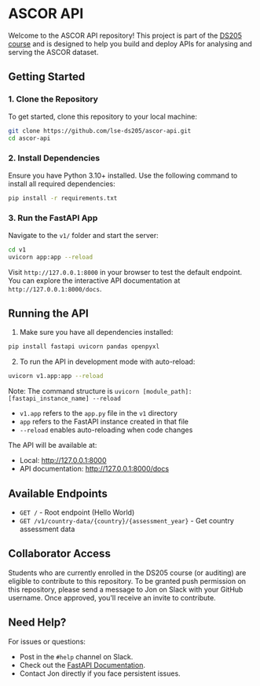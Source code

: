 # ASCOR API

Welcome to the ASCOR API repository! This project is part of the [DS205 course](https://lse-dsi.github.io/DS205) and is designed to help you build and deploy APIs for analysing and serving the ASCOR dataset.

## Getting Started

### 1. Clone the Repository
To get started, clone this repository to your local machine:
```bash
git clone https://github.com/lse-ds205/ascor-api.git
cd ascor-api
```

### 2. Install Dependencies
Ensure you have Python 3.10+ installed. Use the following command to install all required dependencies:
```bash
pip install -r requirements.txt
```

### 3. Run the FastAPI App
Navigate to the `v1/` folder and start the server:
```bash
cd v1
uvicorn app:app --reload
```

Visit `http://127.0.0.1:8000` in your browser to test the default endpoint. You can explore the interactive API documentation at `http://127.0.0.1:8000/docs`.


## Running the API

1. Make sure you have all dependencies installed:
```bash
pip install fastapi uvicorn pandas openpyxl
```

2. To run the API in development mode with auto-reload:
```bash
uvicorn v1.app:app --reload
```

Note: The command structure is `uvicorn [module_path]:[fastapi_instance_name] --reload`
- `v1.app` refers to the `app.py` file in the `v1` directory
- `app` refers to the FastAPI instance created in that file
- `--reload` enables auto-reloading when code changes

The API will be available at:
- Local: http://127.0.0.1:8000
- API documentation: http://127.0.0.1:8000/docs

## Available Endpoints

- `GET /` - Root endpoint (Hello World)
- `GET /v1/country-data/{country}/{assessment_year}` - Get country assessment data

## Collaborator Access

Students who are currently enrolled in the DS205 course (or auditing) are eligible to contribute to this repository. To be granted push permission on this repository, please send a message to Jon on Slack with your GitHub username. Once approved, you'll receive an invite to contribute.

## Need Help?
For issues or questions:
- Post in the `#help` channel on Slack.
- Check out the [FastAPI Documentation](https://fastapi.tiangolo.com/).
- Contact Jon directly if you face persistent issues.